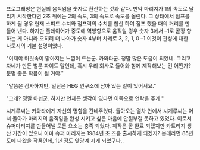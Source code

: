 프로그래밍은 현실의 움직임을 숫자로 환산하는 것과 같다. 만약 마리지가 1의 속도로 달리기 시작한다면 2초 뒤에는 2의 속도, 3의 속도로 속도를 올린다. 그 상태에서 점프를 하게 될 경우 현재 스피드 수치와 점프력의 수치를 합산 하여 점프 했을 때의 거리를 만들어 낸다. 하지만 플레이어가 중도에 역방향으로 움직일 경우 숫자 3에서 –1로 곧장 향하는 게 아니라 오히려 더 나아가 숫자 4부터 차례로 3, 2, 1, 0 –1 이것이 관성에 대한 사토시의 기본 설명이었다. 

"이제야 머릿속이 맑아지는 느낌이 드는군. 카와타군. 정말 많은 도움이 되었네. 그리고 자네가 만든 벌룬 파이트 말인데, 혹시 우리 회사로 들어와 함께 제작해보는 건 어떤가? 분명 좋은 작품이 될 거야."

"말씀은 감사하지만, 일단은 HEG 연구소에 남아 있는 일이 있어서요."

"그래? 정말 아쉽군. 하지만 언제든 생각이 있다면 이쪽으로 연락을 주게."

시게루씨는 카와타에게 자신의 명함을 건네주었다. 돌아오는 열차 안에서 시게루씨는 어서 돌아가 마리지의 움직임을 완성 시키고 싶은 마음에 안절부절 못하고 있었다. 이로서 슈퍼마리지를 만들어낼 모든 요소는 충족 되었다. 제작은 곧 완료 되겠지만 카트리지 생산 기간이 있으니 아마 슈퍼 마리지는 1984년 초 즈음 출시하게 되겠지? 본래라면 85년도에 나왔을 작품인데, 1년 정도 앞당겨 지게 되었구나..
